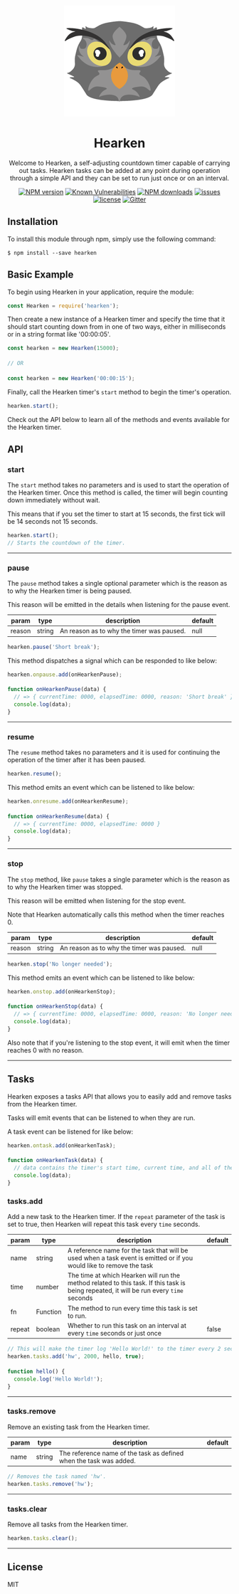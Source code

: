 <p align="center">
  <img width="250" height="250" src="./hearken.png">
</p>

<h1 align="center">Hearken</h1>

<p align="center">Welcome to Hearken, a self-adjusting countdown timer capable of carrying out tasks. Hearken tasks can be added at any point during operation through a simple API and they can be set to run just once or on an interval.<p>

<div align="center">

[![NPM version](https://img.shields.io/npm/v/hearken.svg?style=flat)](https://www.npmjs.com/package/hearken)
[![Known Vulnerabilities](https://snyk.io/test/github/robertcorponoi/hearken/badge.svg)](https://snyk.io/test/github/robertcorponoi/hearken)
[![NPM downloads](https://img.shields.io/npm/dm/hearken.svg?style=flat)](https://www.npmjs.com/package/hearken)
<a href="https://badge.fury.io/js/hearken"><img src="https://img.shields.io/github/issues/robertcorponoi/hearken.svg" alt="issues" height="18"></a>
<a href="https://badge.fury.io/js/hearken"><img src="https://img.shields.io/github/license/robertcorponoi/hearken.svg" alt="license" height="18"></a>
[![Gitter](https://badges.gitter.im/gitterHQ/gitter.svg)](https://gitter.im/robertcorponoi)

</div>

## **Installation**

To install this module through npm, simply use the following command:

```
$ npm install --save hearken
```

## **Basic Example**

To begin using Hearken in your application, require the module:

```js
const Hearken = require('hearken');
```

Then create a new instance of a Hearken timer and specify the time that it should start counting down from in one of two ways, either in milliseconds or in a string format like '00:00:05'.

```js
const hearken = new Hearken(15000);

// OR

const hearken = new Hearken('00:00:15');
```

Finally, call the Hearken timer's `start` method to begin the timer's operation.

```js
hearken.start();
```

Check out the API below to learn all of the methods and events available for the Hearken timer.

## **API**

### **start**

The `start` method takes no parameters and is used to start the operation of the Hearken timer. Once this method is called,
the timer will begin counting down immediately without wait.

This means that if you set the timer to start at 15 seconds, the first tick will be 14 seconds not 15 seconds.

```js
hearken.start();
// Starts the countdown of the timer.
```

---

### **pause**

The `pause` method takes a single optional parameter which is the reason as to why the Hearken timer is being paused.

This reason will be emitted in the details when listening for the pause event.

| param  | type   | description                               | default |
|--------|--------|-------------------------------------------|---------|
| reason | string | An reason as to why the timer was paused. | null    |

```js
hearken.pause('Short break');
```

This method dispatches a signal which can be responded to like below:

```js
hearken.onpause.add(onHearkenPause);

function onHearkenPause(data) {
  // => { currentTime: 0000, elapsedTime: 0000, reason: 'Short break' }
  console.log(data);
}
```

---

### **resume**

The `resume` method takes no parameters and it is used for continuing the operation of the timer after it has been paused.

```js
hearken.resume();
```

This method emits an event which can be listened to like below:

```js
hearken.onresume.add(onHearkenResume);

function onHearkenResume(data) {
  // => { currentTime: 0000, elapsedTime: 0000 }
  console.log(data);
}
```

---

### **stop**

The `stop` method, like `pause` takes a single parameter which is the reason as to why the Hearken timer was stopped.

This reason will be emitted when listening for the stop event.

Note that Hearken automatically calls this method when the timer reaches 0.

| param  | type   | description                               | default |
|--------|--------|-------------------------------------------|---------|
| reason | string | An reason as to why the timer was paused. | null    |

```js
hearken.stop('No longer needed');
```

This method emits an event which can be listened to like below:

```js
hearken.onstop.add(onHearkenStop);

function onHearkenStop(data) {
  // => { currentTime: 0000, elapsedTime: 0000, reason: 'No longer needed' }
  console.log(data);
}
```

Also note that if you're listening to the stop event, it will emit when the timer reaches 0 with no reason.

---

## **Tasks**

Hearken exposes a tasks API that allows you to easily add and remove tasks from the Hearken timer.

Tasks will emit events that can be listened to when they are run.

A task event can be listened for like below:

```js
hearken.ontask.add(onHearkenTask);

function onHearkenTask(data) {
  // data contains the timer's start time, current time, and all of the task information.
  console.log(data);
}
```

### **tasks.add**

Add a new task to the Hearken timer. If the `repeat` parameter of the task is set to true, then Hearken will repeat this task every `time` seconds.

| param  | type     | description                                                                                                                             | default |
|--------|----------|-----------------------------------------------------------------------------------------------------------------------------------------|---------|
| name   | string   | A reference name for the task that will be used when a task event is emitted or if you would like to remove the task                    |         |
| time   | number   | The time at which Hearken will run the method related to this task. If this task is being repeated, it will be run every `time` seconds |         |
| fn     | Function | The method to run every time this task is set to run.                                                                                   |         |
| repeat | boolean  | Whether to run this task on an interval at every `time` seconds or just once                                                            | false   |

```js
// This will make the timer log 'Hello World!' to the timer every 2 seconds because repeat is set to true.
hearken.tasks.add('hw', 2000, hello, true);

function hello() {
  console.log('Hello World!');
}
```

---

### **tasks.remove**

Remove an existing task from the Hearken timer.

| param | type   | description                                                        | default |
|-------|--------|--------------------------------------------------------------------|---------|
| name  | string | The reference name of the task as defined when the task was added. |         |

```js
// Removes the task named 'hw'.
hearken.tasks.remove('hw');
```

---

### **tasks.clear**

Remove all tasks from the Hearken timer.

```js
hearken.tasks.clear();
```

---

## **License**

MIT